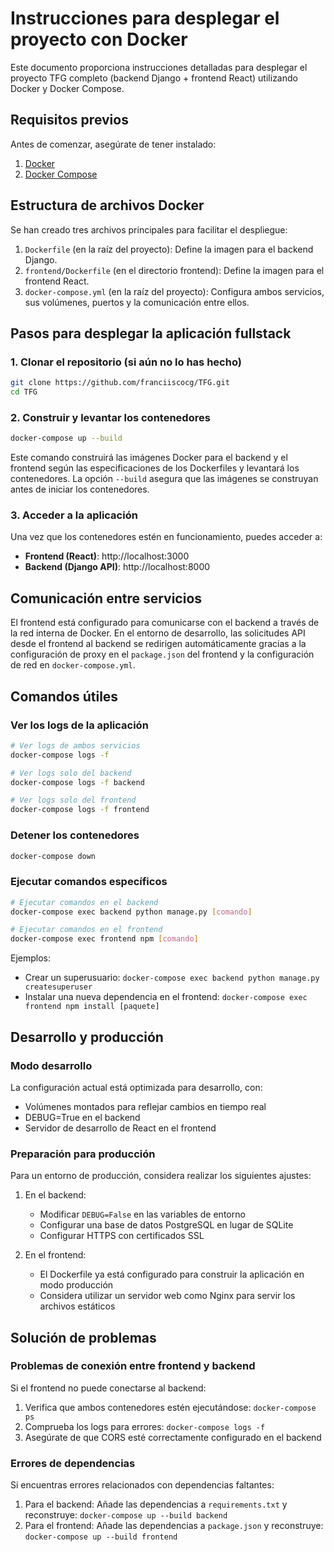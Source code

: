 # Instrucciones para desplegar el proyecto con Docker

Este documento proporciona instrucciones detalladas para desplegar el proyecto TFG completo (backend Django + frontend React) utilizando Docker y Docker Compose.

## Requisitos previos

Antes de comenzar, asegúrate de tener instalado:

1. [Docker](https://docs.docker.com/get-docker/)
2. [Docker Compose](https://docs.docker.com/compose/install/)

## Estructura de archivos Docker

Se han creado tres archivos principales para facilitar el despliegue:

1. `Dockerfile` (en la raíz del proyecto): Define la imagen para el backend Django.
2. `frontend/Dockerfile` (en el directorio frontend): Define la imagen para el frontend React.
3. `docker-compose.yml` (en la raíz del proyecto): Configura ambos servicios, sus volúmenes, puertos y la comunicación entre ellos.

## Pasos para desplegar la aplicación fullstack

### 1. Clonar el repositorio (si aún no lo has hecho)

```bash
git clone https://github.com/franciiscocg/TFG.git
cd TFG
```

### 2. Construir y levantar los contenedores

```bash
docker-compose up --build
```

Este comando construirá las imágenes Docker para el backend y el frontend según las especificaciones de los Dockerfiles y levantará los contenedores. La opción `--build` asegura que las imágenes se construyan antes de iniciar los contenedores.

### 3. Acceder a la aplicación

Una vez que los contenedores estén en funcionamiento, puedes acceder a:

- **Frontend (React)**: http://localhost:3000
- **Backend (Django API)**: http://localhost:8000

## Comunicación entre servicios

El frontend está configurado para comunicarse con el backend a través de la red interna de Docker. En el entorno de desarrollo, las solicitudes API desde el frontend al backend se redirigen automáticamente gracias a la configuración de proxy en el `package.json` del frontend y la configuración de red en `docker-compose.yml`.

## Comandos útiles

### Ver los logs de la aplicación

```bash
# Ver logs de ambos servicios
docker-compose logs -f

# Ver logs solo del backend
docker-compose logs -f backend

# Ver logs solo del frontend
docker-compose logs -f frontend
```

### Detener los contenedores

```bash
docker-compose down
```

### Ejecutar comandos específicos

```bash
# Ejecutar comandos en el backend
docker-compose exec backend python manage.py [comando]

# Ejecutar comandos en el frontend
docker-compose exec frontend npm [comando]
```

Ejemplos:
- Crear un superusuario: `docker-compose exec backend python manage.py createsuperuser`
- Instalar una nueva dependencia en el frontend: `docker-compose exec frontend npm install [paquete]`

## Desarrollo y producción

### Modo desarrollo

La configuración actual está optimizada para desarrollo, con:
- Volúmenes montados para reflejar cambios en tiempo real
- DEBUG=True en el backend
- Servidor de desarrollo de React en el frontend

### Preparación para producción

Para un entorno de producción, considera realizar los siguientes ajustes:

1. En el backend:
   - Modificar `DEBUG=False` en las variables de entorno
   - Configurar una base de datos PostgreSQL en lugar de SQLite
   - Configurar HTTPS con certificados SSL

2. En el frontend:
   - El Dockerfile ya está configurado para construir la aplicación en modo producción
   - Considera utilizar un servidor web como Nginx para servir los archivos estáticos

## Solución de problemas

### Problemas de conexión entre frontend y backend

Si el frontend no puede conectarse al backend:
1. Verifica que ambos contenedores estén ejecutándose: `docker-compose ps`
2. Comprueba los logs para errores: `docker-compose logs -f`
3. Asegúrate de que CORS esté correctamente configurado en el backend

### Errores de dependencias

Si encuentras errores relacionados con dependencias faltantes:
1. Para el backend: Añade las dependencias a `requirements.txt` y reconstruye: `docker-compose up --build backend`
2. Para el frontend: Añade las dependencias a `package.json` y reconstruye: `docker-compose up --build frontend`
